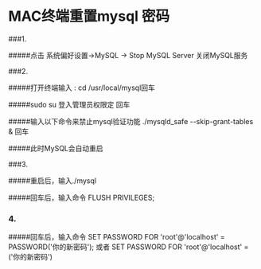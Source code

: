 # MAC终端重置mysql 密码

###1.

#####点击 系统偏好设置->MySQL -> Stop MySQL Server 关闭MySQL服务

###2.

#####打开终端输入 : cd /usr/local/mysql回车

#####sudo su 登入管理员权限定 回车

#####输入以下命令来禁止mysql验证功能 ./mysqld_safe --skip-grant-tables & 回车

#####此时MySQL会自动重启

###3.

#####重启后，输入./mysql

#####回车后，输入命令 FLUSH PRIVILEGES;

### 4.

#####回车后，输入命令 SET PASSWORD FOR 'root'@'localhost' = PASSWORD('你的新密码'); 或者 SET PASSWORD FOR 'root'@'localhost' = ('你的新密码')















